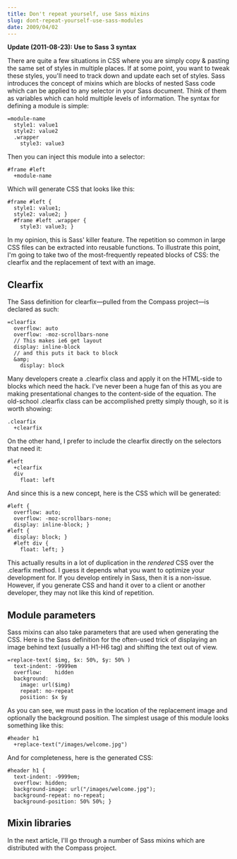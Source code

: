 ```yaml
---
title: Don't repeat yourself, use Sass mixins
slug: dont-repeat-yourself-use-sass-modules
date: 2009/04/02
---
```


**Update (2011-08-23): Use to Sass 3 syntax**

There are quite a few situations in CSS where you are simply copy &amp; pasting the same set of styles in multiple places. If at some point, you want to tweak these styles, you'll need to track down and update each set of styles. Sass introduces the concept of mixins which are blocks of nested Sass code which can be applied to any selector in your Sass document. Think of them as variables which can hold multiple levels of information. The syntax for defining a module is simple:

    =module-name
      style1: value1
      style2: value2
      .wrapper
        style3: value3
  
Then you can inject this module into a selector:

    #frame #left
      +module-name

Which will generate CSS that looks like this:

    #frame #left {
      style1: value1;
      style2: value2; }
      #frame #left .wrapper {
        style3: value3; }

In my opinion, this is Sass' killer feature. The repetition so common in large CSS files can be extracted into reusable functions. To illustrate this point, I'm going to take two of the most-frequently repeated blocks of CSS: the clearfix and the replacement of text with an image.

Clearfix
--------
The Sass definition for clearfix—pulled from the Compass project—is declared as such:

    =clearfix
      overflow: auto
      overflow: -moz-scrollbars-none
      // This makes ie6 get layout
      display: inline-block
      // and this puts it back to block
      &amp;
        display: block

Many developers create a .clearfix class and apply it on the HTML-side to blocks which need the hack. I've never been a huge fan of this as you are making presentational changes to the content-side of the equation. The old-school .clearfix class can be accomplished pretty simply though, so it is worth showing:

    .clearfix
      +clearfix
    
On the other hand, I prefer to include the clearfix directly on the selectors that need it:

    #left
      +clearfix
      div
        float: left

And since this is a new concept, here is the CSS which will be generated:

    #left {
      overflow: auto;
      overflow: -moz-scrollbars-none;
      display: inline-block; }
    #left {
      display: block; }
      #left div {
        float: left; }

This actually results in a lot of duplication in the <em>rendered</em> CSS over the .clearfix method. I guess it depends what you want to optimize your development for. If you develop entirely in Sass, then it is a non-issue. However, if you generate CSS and hand it over to a client or another developer, they may not like this kind of repetition.

Module parameters
-----------------
Sass mixins can also take parameters that are used when generating the CSS. Here is the Sass definition for the often-used trick of displaying an image behind text (usually a H1-H6 tag) and shifting the text out of view.

    =replace-text( $img, $x: 50%, $y: 50% )
      text-indent: -9999em
      overflow:    hidden
      background:
        image: url($img)
        repeat: no-repeat
        position: $x $y

As you can see, we must pass in the location of the replacement image and optionally the background position. The simplest usage of this module looks something like this:

    #header h1
      +replace-text("/images/welcome.jpg")

And for completeness, here is the generated CSS:

    #header h1 {
      text-indent: -9999em;
      overflow: hidden;
      background-image: url("/images/welcome.jpg");
      background-repeat: no-repeat;
      background-position: 50% 50%; }
    
Mixin libraries
---------------
In the next article, I'll go through a number of Sass mixins which are distributed with the Compass project.